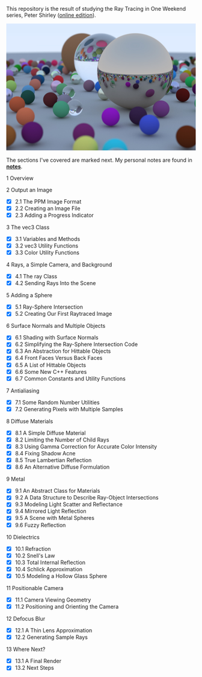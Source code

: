 This repository is the result of studying the Ray Tracing in One Weekend series, Peter Shirley ([online edition](https://raytracing.github.io/)).

![Book1 image](images/1_Ray_Tracing_In_One_Weekend.jpg)

The sections I've covered are marked next. My personal notes are found in **[notes](notes/)**.

1 Overview

2 Output an Image
- [x] 2.1 The PPM Image Format
- [x] 2.2 Creating an Image File
- [x] 2.3 Adding a Progress Indicator

3 The vec3 Class
- [x] 3.1 Variables and Methods
- [x] 3.2 vec3 Utility Functions
- [x] 3.3 Color Utility Functions

4 Rays, a Simple Camera, and Background
- [x] 4.1 The ray Class
- [x] 4.2 Sending Rays Into the Scene

5 Adding a Sphere
- [x] 5.1 Ray-Sphere Intersection
- [x] 5.2 Creating Our First Raytraced Image

6 Surface Normals and Multiple Objects
- [x] 6.1 Shading with Surface Normals
- [x] 6.2 Simplifying the Ray-Sphere Intersection Code
- [x] 6.3 An Abstraction for Hittable Objects
- [x] 6.4 Front Faces Versus Back Faces
- [x] 6.5 A List of Hittable Objects
- [x] 6.6 Some New C++ Features
- [x] 6.7 Common Constants and Utility Functions

7 Antialiasing
- [x] 7.1 Some Random Number Utilities
- [x] 7.2 Generating Pixels with Multiple Samples

8 Diffuse Materials
- [x] 8.1 A Simple Diffuse Material
- [x] 8.2 Limiting the Number of Child Rays
- [x] 8.3 Using Gamma Correction for Accurate Color Intensity
- [x] 8.4 Fixing Shadow Acne
- [x] 8.5 True Lambertian Reflection
- [x] 8.6 An Alternative Diffuse Formulation

9 Metal
- [x] 9.1 An Abstract Class for Materials
- [x] 9.2 A Data Structure to Describe Ray-Object Intersections
- [x] 9.3 Modeling Light Scatter and Reflectance
- [x] 9.4 Mirrored Light Reflection
- [x] 9.5 A Scene with Metal Spheres
- [x] 9.6 Fuzzy Reflection

10 Dielectrics
- [x] 10.1 Refraction
- [x] 10.2 Snell's Law
- [x] 10.3 Total Internal Reflection
- [x] 10.4 Schlick Approximation
- [x] 10.5 Modeling a Hollow Glass Sphere

11 Positionable Camera
- [x] 11.1 Camera Viewing Geometry
- [x] 11.2 Positioning and Orienting the Camera

12 Defocus Blur
- [x] 12.1 A Thin Lens Approximation
- [x] 12.2 Generating Sample Rays

13 Where Next?
- [x] 13.1 A Final Render
- [x] 13.2 Next Steps
